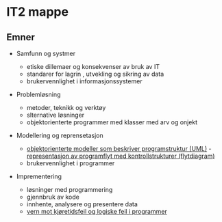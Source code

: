 # IT2 mappe

## Emner

- Samfunn og systmer
  - etiske dillemaer og konsekvenser av bruk av IT
  - standarer for lagrin , utvekling og sikring av data
  - brukervennlighet i informasjonssystemer

- Problemløsning
  - metoder, teknikk og verktøy
  - slternative løsninger
  - objektorienterte programmer med klasser med arv og onjekt

- Modellering og reprensetasjon
  - [objektorienterte modeller som beskriver programstruktur (UML)](./modellering_og_representasjon/objektorientert.md)
  -[representasjon av programflyt med kontrollstrukturer (flytdiagram)](./modellering_og_representasjon/objektorientert.md)
  - brukervennlighet i programmer
  

- Imprementering
  - løsninger med programmering
  - gjennbruk av kode
  - innhente, analysere og presentere data
  - [vern mot kjøretidsfeil og logiske feil i programmer](./impementering/feilhandtering.md)